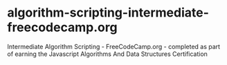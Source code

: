# algorithm-scripting-intermediate-freecodecamp.org
Intermediate Algorithm Scripting - FreeCodeCamp.org - completed as part of earning the Javascript Algorithms And Data Structures Certification
